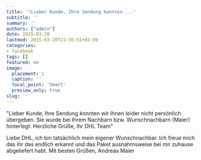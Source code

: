 ```yaml
---
title: '"Lieber Kunde, Ihre Sendung konnten ...'
subtitle: ''
summary: ''
authors: ["admin"]
date: 2015-03-20
lastmod: 2015-03-20T21:56:51+01:00
categories:
- facebook
tags: []
featured: no
image:
  placement: 1
  caption: ''
  focal_point: 'Smart'
  preview_only: true
slug: ''
---
```

"Lieber Kunde,
Ihre Sendung konnten wir Ihnen leider nicht persönlich übergeben. Sie wurde bei Ihrem Nachbarn bzw. Wunschnachbarn (Maier) hinterlegt.
Herzliche Grüße,
Ihr DHL Team" 

Liebe DHL,
ich bin tatsächlich mein eigener Wunschnachbar. Ich freue mich das ihr das endlich erkannt und das Paket ausnahmsweise bei mir zuhause abgeliefert habt.
Mit besten Grüßen,
Andreas Maier

